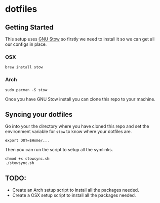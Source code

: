 # dotfiles

## Getting Started

This setup uses [GNU Stow](https://www.gnu.org/software/stow/) so firstly 
we need to install it so we can get all our configs in place.

### OSX

```shell
brew install stow
```

### Arch

```shell
sudo pacman -S stow
```

Once you have GNU Stow install you can clone this repo to your machine.

## Syncing your dotfiles

Go into your the directory where you have cloned this repo and set the
environment variable for `stow` to know where your dotfiles are.

```shell
export DOT=$Home/...
```

Then you can run the script to setup all the symlinks.

```shell
chmod +x stowsync.sh
./stowsync.sh
```

## TODO:

 - Create an Arch setup script to install all the packages needed.
 - Create a OSX setup script to install all the packages needed.
